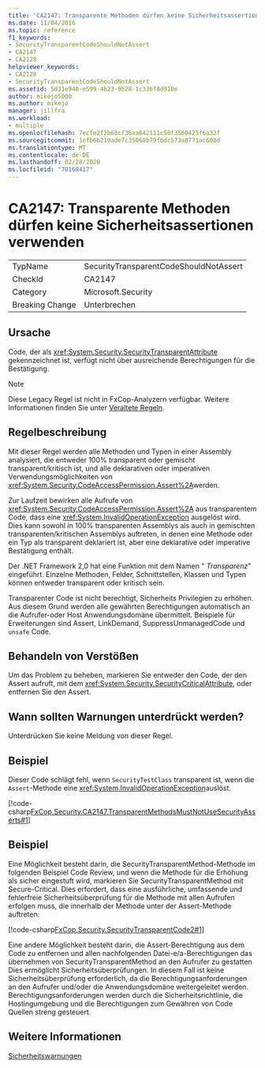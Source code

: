 ```yaml
---
title: 'CA2147: Transparente Methoden dürfen keine Sicherheitsassertionen verwenden'
ms.date: 11/04/2016
ms.topic: reference
f1_keywords:
- SecurityTransparentCodeShouldNotAssert
- CA2147
- CA2128
helpviewer_keywords:
- CA2128
- SecurityTransparentCodeShouldNotAssert
ms.assetid: 5d31e940-e599-4b23-9b28-1c336f8d910e
author: mikejo5000
ms.author: mikejo
manager: jillfra
ms.workload:
- multiple
ms.openlocfilehash: 7ecfe2f2b68cf36aa642111c50f3560425f6a32f
ms.sourcegitcommit: 1efb6b219ade7c35068b79fbdc573a8771ac608d
ms.translationtype: MT
ms.contentlocale: de-DE
ms.lasthandoff: 02/28/2020
ms.locfileid: "78168417"
---
```

# <a name="ca2147-transparent-methods-may-not-use-security-asserts"></a>CA2147: Transparente Methoden dürfen keine Sicherheitsassertionen verwenden

|||
|-|-|
|TypName|SecurityTransparentCodeShouldNotAssert|
|CheckId|CA2147|
|Category|Microsoft.Security|
|Breaking Change|Unterbrechen|

## <a name="cause"></a>Ursache
Code, der als <xref:System.Security.SecurityTransparentAttribute> gekennzeichnet ist, verfügt nicht über ausreichende Berechtigungen für die Bestätigung.

> [!NOTE]
> Diese Legacy Regel ist nicht in FxCop-Analyzern verfügbar. Weitere Informationen finden Sie unter [Veraltete Regeln](fxcop-rule-port-status.md#deprecated-rules).

## <a name="rule-description"></a>Regelbeschreibung
Mit dieser Regel werden alle Methoden und Typen in einer Assembly analysiert, die entweder 100% transparent oder gemischt transparent/kritisch ist, und alle deklarativen oder imperativen Verwendungsmöglichkeiten von <xref:System.Security.CodeAccessPermission.Assert%2A>werden.

Zur Laufzeit bewirken alle Aufrufe von <xref:System.Security.CodeAccessPermission.Assert%2A> aus transparentem Code, dass eine <xref:System.InvalidOperationException> ausgelöst wird. Dies kann sowohl in 100% transparenten Assemblys als auch in gemischten transparenten/kritischen Assemblys auftreten, in denen eine Methode oder ein Typ als transparent deklariert ist, aber eine deklarative oder imperative Bestätigung enthält.

Der .NET Framework 2,0 hat eine Funktion mit dem Namen " *Transparenz*" eingeführt. Einzelne Methoden, Felder, Schnittstellen, Klassen und Typen können entweder transparent oder kritisch sein.

Transparenter Code ist nicht berechtigt, Sicherheits Privilegien zu erhöhen. Aus diesem Grund werden alle gewährten Berechtigungen automatisch an die Aufrufer-oder Host Anwendungsdomäne übermittelt. Beispiele für Erweiterungen sind Assert, LinkDemand, SuppressUnmanagedCode und `unsafe` Code.

## <a name="how-to-fix-violations"></a>Behandeln von Verstößen
Um das Problem zu beheben, markieren Sie entweder den Code, der den Assert aufruft, mit dem <xref:System.Security.SecurityCriticalAttribute>, oder entfernen Sie den Assert.

## <a name="when-to-suppress-warnings"></a>Wann sollten Warnungen unterdrückt werden?
Unterdrücken Sie keine Meldung von dieser Regel.

## <a name="example"></a>Beispiel
Dieser Code schlägt fehl, wenn `SecurityTestClass` transparent ist, wenn die `Assert`-Methode eine <xref:System.InvalidOperationException>auslöst.

[!code-csharp[FxCop.Security.CA2147.TransparentMethodsMustNotUseSecurityAsserts#1](../code-quality/codesnippet/CSharp/ca2147-transparent-methods-may-not-use-security-asserts_1.cs)]

## <a name="example"></a>Beispiel
Eine Möglichkeit besteht darin, die SecurityTransparentMethod-Methode im folgenden Beispiel Code Review, und wenn die Methode für die Erhöhung als sicher eingestuft wird, markieren Sie SecurityTransparentMethod mit Secure-Critical. Dies erfordert, dass eine ausführliche, umfassende und fehlerfreie Sicherheitsüberprüfung für die Methode mit allen Aufrufen erfolgen muss, die innerhalb der Methode unter der Assert-Methode auftreten:

[!code-csharp[FxCop.Security.SecurityTransparentCode2#1](../code-quality/codesnippet/CSharp/ca2147-transparent-methods-may-not-use-security-asserts_2.cs)]

Eine andere Möglichkeit besteht darin, die Assert-Berechtigung aus dem Code zu entfernen und allen nachfolgenden Datei-e/a-Berechtigungen das übernehmen von SecurityTransparentMethod an den Aufrufer zu gestatten Dies ermöglicht Sicherheitsüberprüfungen. In diesem Fall ist keine Sicherheitsüberprüfung erforderlich, da die Berechtigungsanforderungen an den Aufrufer und/oder die Anwendungsdomäne weitergeleitet werden. Berechtigungsanforderungen werden durch die Sicherheitsrichtlinie, die Hostingumgebung und die Berechtigungen zum Gewähren von Code Quellen streng gesteuert.

## <a name="see-also"></a>Weitere Informationen
[Sicherheitswarnungen](../code-quality/security-warnings.md)
